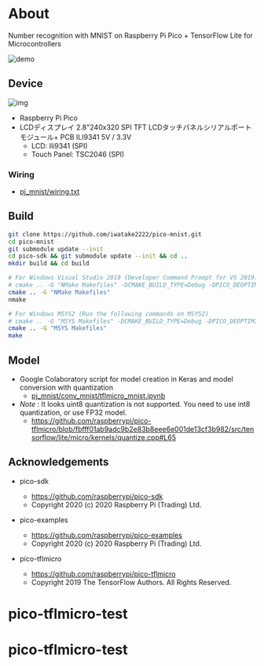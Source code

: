 # About
Number recognition with MNIST on Raspberry Pi Pico + TensorFlow Lite for Microcontrollers

![demo](00_doc/demo.gif)

## Device
![img](00_doc/img.jpg)

- Raspberry Pi Pico
- LCDディスプレイ 2.8"240x320 SPI TFT LCDタッチパネルシリアルポートモジュール+ PCB ILI9341 5V / 3.3V
	- LCD: Ili9341 (SPI)
	- Touch Panel: TSC2046 (SPI)

### Wiring
- [pj_mnist/wiring.txt](pj_mnist/wiring.txt)

## Build
```sh
git clone https://github.com/iwatake2222/pico-mnist.git
cd pico-mnist
git submodule update --init
cd pico-sdk && git submodule update --init && cd ..
mkdir build && cd build

# For Windows Visual Studio 2019 (Developer Command Prompt for VS 2019)
# cmake .. -G "NMake Makefiles" -DCMAKE_BUILD_TYPE=Debug -DPICO_DEOPTIMIZED_DEBUG=on
cmake .. -G "NMake Makefiles"
nmake

# For Windows MSYS2 (Run the following commands on MSYS2)
# cmake .. -G "MSYS Makefiles" -DCMAKE_BUILD_TYPE=Debug -DPICO_DEOPTIMIZED_DEBUG=on
cmake .. -G "MSYS Makefiles" 
make
```

## Model
- Google Colaboratory script for model creation in Keras and model conversion with quantization
	- [pj_mnist/conv_mnist/tflmicro_mnist.ipynb](pj_mnist/conv_mnist/tflmicro_mnist.ipynb)
- *Note* : It looks uint8 quantization is not supported. You need to use int8 quantization, or use FP32 model.
	- https://github.com/raspberrypi/pico-tflmicro/blob/fbfff01ab9adc9b2e83b8eee6e001de13cf3b982/src/tensorflow/lite/micro/kernels/quantize.cpp#L65

## Acknowledgements
- pico-sdk
	- https://github.com/raspberrypi/pico-sdk
	- Copyright 2020 (c) 2020 Raspberry Pi (Trading) Ltd.
- pico-examples
	- https://github.com/raspberrypi/pico-examples
	- Copyright 2020 (c) 2020 Raspberry Pi (Trading) Ltd.

- pico-tflmicro
	- https://github.com/raspberrypi/pico-tflmicro
	- Copyright 2019 The TensorFlow Authors. All Rights Reserved.
# pico-tflmicro-test
# pico-tflmicro-test
